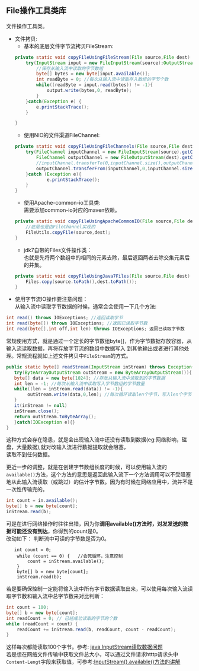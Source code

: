 ## File操作工具类库<br>
文件操作工具类。<br>
* 文件拷贝:<br>
	* 基本的底层文件字节流拷贝FileStream:<br>
	```java
    private static void copyFileUsingFileStream(File source,File dest) throws IOException{
        try(InputStream input = new FileInputStream(source);OutputStream output = new FileOutputStream(dest)){
            //保存从输入流中读取的字节数组
            byte[] bytes = new byte[input.available()];
            int readByte = 0; //每次从输入流中读取存入数组的字节个数
            while((readByte = input.read(bytes)) != -1){
                output.write(bytes,0, readByte);
            }
        }catch(Exception e) {
            e.printStackTrace();
        }

    }
	```
	* 使用NIO的文件渠道FileChannel:<br> 
	```java
	private static void copyFileUsingFileChannels(File source,File dest) throws Exception{
        try(FileChannel inputChannel = new FileInputStream(source).getChannel();
            FileChannel outputChannel = new FileOutputStream(dest).getChannel()){
            //inputChannel.transferTo(0,inputChannel.size(),outputChannel);
            outputChannel.transferFrom(inputChannel,0,inputChannel.size());
        }catch (Exception e){
                e.printStackTrace();
        }
    }
	```
	* 使用Apache-common-io工具类:<br>
需要添加common-io对应的maven依赖。
	```java
    private static void copyFileUsingApacheCommonIO(File source,File dest) throws Exception{
        //底层也是由FileChannel实现的
        FileUtils.copyFile(source,dest);
    }
	```
	* jdk7自带的Files文件操作类：<br> 
  也就是先将两个数组中的相同的元素去除，最后返回两者去除交集元素后的并集。<br>
	```java
    private static void copyFileUsingJava7Files(File source,File dest) throws Exception{
        Files.copy(source.toPath(),dest.toPath());
    }

	```
* 使用字节流IO操作要注意问题：<br>
 从输入流中读取字节数据的时候，通常会会使用一下几个方法:<br>
```java
int read() throws IOExceptions; //返回读取字节
int read(byte[]) throws IOExceptions; //返回已读取字节数
int read(byte[],int off,int len) throws IOExceptions; 返回已读取字节数
```
常规使用方式，就是通过一个定长的字节数组byte[]，作为字节数据存放容器，从输入流读取数据，再将存放字节流的数组中数据写入
到其他输出或者进行其他处理。常规流程就如上述文件拷贝中`FileStream`的方式。<br>
```java
public static byte[] readStream(InputStream inStream) throws Exception{
   try(ByteArrayOutputStream outStream = new ByteArrayOutputStream()){
   byte[] data = new byte[1024]; //存放从输入流中读取到的字节数据
   int len = -1; //每次从输入流中读取写入字节数组的字节数量
   while((len = inStream.read(data)) != -1){
		outStream.write(data,0,len); //每次循环读取len个字节，写入len个字节
   }
   it(inStream != null)
   inStream.close();
   return outStream.toByteArray();
   }catch(IOException e){}
}
```
这种方式会存在隐患，就是会出现输入流中还没有读取到数据(eg:网络影响，磁盘，大量数据),就对改输入流进行数据提取就会阻塞，<br>
读取不到任何数据。<br>

更近一步的调整，就是在创建字节数组长度的时候，可以使用输入流的`available()`方法，这个方法的意思是返回此输入流下一个方法调用可以不受阻塞地从此输入流读取（或跳过）的估计字节数。因为有时候在网络应用中，流并不是一次性传输完的。<br>
```java
int count = in.available();  
byte[] b = new byte[count];  
inStream.read(b);  
```
可是在进行网络操作时往往出错，因为你**调用available()方法时，对发发送的数据可能还没有到达**，你得到的count是0。<br>
改动如下： 判断流中可读的字节数是否为0。<br>
```
   int count = 0;  
    while (count == 0) {   //会死循环，注意控制
        count = inStream.available();
    }  
    byte[] b = new byte[count];  
    inStream.read(b); 
```
若是要确保控制一定能将输入流中所有字节数据读取出来，可以使用每次输入流读取字节数和输入流中总字节数来对比判断：<br>
```java
int count = 100;  
byte[] b = new byte[count];  
int readCount = 0; // 已经成功读取的字节的个数  
while (readCount < count) {  
    readCount += inStream.read(b, readCount, count - readCount);  
} 
```
这样每次都能读取100个字节。参考: [java InputStream读取数据问题](http://cuisuqiang.iteye.com/blog/1434416)<br>
若是想在网络文件传输中获取文件总大小，可以通过文件请求htttp请求头中`Content-Lengt`字段来获取值，可参考:[InputStream().available()方法的讲解](http://blog.csdn.net/lcfeng1982/article/details/7332723)
